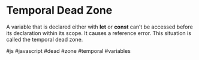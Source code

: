 # Temporal Dead Zone

A variable that is declared either with **let** or **const** can’t be accessed before its declaration within its scope. It causes a reference error. This situation is called the temporal dead zone.

#js #javascript #dead #zone #temporal #variables